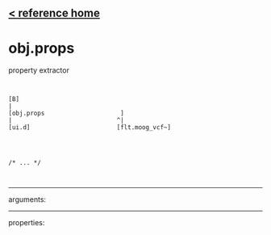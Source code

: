 [< reference home](ceammc_lib.html)
---

# obj.props


property extractor

```


[B]
|
[obj.props                     ]
|                             ^|
[ui.d]                        [flt.moog_vcf~]




/* ... */

            
```

---
arguments:


---
properties:


